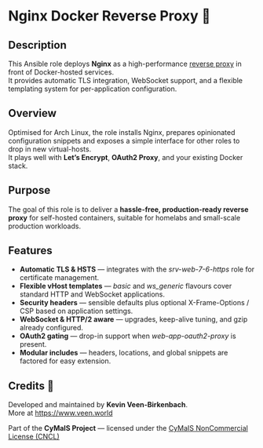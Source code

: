 # Nginx Docker Reverse Proxy 🚀

## Description

This Ansible role deploys **Nginx** as a high-performance [reverse proxy](https://en.wikipedia.org/wiki/Reverse_proxy) in front of Docker-hosted services.  
It provides automatic TLS integration, WebSocket support, and a flexible templating system for per-application configuration.

## Overview

Optimised for Arch Linux, the role installs Nginx, prepares opinionated configuration snippets and exposes a simple interface for other roles to drop in new virtual-hosts.  
It plays well with **Let’s Encrypt**, **OAuth2 Proxy**, and your existing Docker stack.

## Purpose

The goal of this role is to deliver a **hassle-free, production-ready reverse proxy** for self-hosted containers, suitable for homelabs and small-scale production workloads.

## Features

- **Automatic TLS & HSTS** — integrates with the *srv-web-7-6-https* role for certificate management.  
- **Flexible vHost templates** — *basic* and *ws_generic* flavours cover standard HTTP and WebSocket applications.  
- **Security headers** — sensible defaults plus optional X-Frame-Options / CSP based on application settings.  
- **WebSocket & HTTP/2 aware** — upgrades, keep-alive tuning, and gzip already configured.  
- **OAuth2 gating** — drop-in support when *web-app-oauth2-proxy* is present.  
- **Modular includes** — headers, locations, and global snippets are factored for easy extension.

## Credits 📝

Developed and maintained by **Kevin Veen-Birkenbach**.  
More at <https://www.veen.world>

Part of the **CyMaIS Project** — licensed under the [CyMaIS NonCommercial License (CNCL)](https://s.veen.world/cncl)
